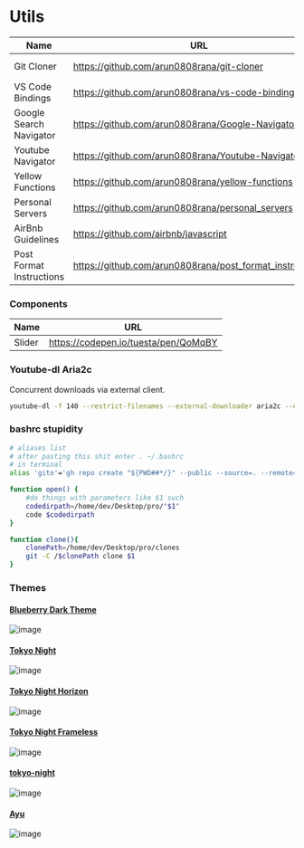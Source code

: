 # Utils

| Name   |URL      |Type |
|----------|-------------|-------------|
| Git Cloner|https://github.com/arun0808rana/git-cloner  | Server + Script |
| VS Code Bindings|https://github.com/arun0808rana/vs-code-bindings   | VS Code |
| Google Search Navigator|https://github.com/arun0808rana/Google-Navigator | ViolentMonkey Script |
| Youtube Navigator|https://github.com/arun0808rana/Youtube-Navigator | ViolentMonkey Script |
| Yellow Functions|https://github.com/arun0808rana/yellow-functions | VS Code Theme |
| Personal Servers|https://github.com/arun0808rana/personal_servers | Server |
| AirBnb Guidelines|https://github.com/airbnb/javascript | Repo |
| Post Format Instructions| https://github.com/arun0808rana/post_format_instructions | Nodejs Script |


### Components
|Name| URL|
|----------|-------------|
|Slider| https://codepen.io/tuesta/pen/QoMqBY|

### Youtube-dl Aria2c
Concurrent downloads via external client.
```bash
youtube-dl -f 140 --restrict-filenames --external-downloader aria2c --external-downloader-args "-c -j 16 -s 16 -x 16 -k 1M" -ciw "___________________________________"
```

### bashrc stupidity
```bash
# aliases list
# after pasting this shit enter . ~/.bashrc
# in terminal
alias 'gito'='gh repo create "${PWD##*/}" --public --source=. --remote=origin && git add . && git commit -m "init" && git branch -M main && git push -u origin main'	

function open() {
    #do things with parameters like $1 such
    codedirpath=/home/dev/Desktop/pro/"$1"
    code $codedirpath
}

function clone(){
	clonePath=/home/dev/Desktop/pro/clones
	git -C /$clonePath clone $1
}
```

### Themes

#### [Blueberry Dark Theme](https://marketplace.visualstudio.com/items?itemName=peymanslh.blueberry-dark-theme)
![image](https://user-images.githubusercontent.com/68982541/191875132-e79d8617-bc4b-4ca2-a0ed-3b1678830da2.png)

#### [Tokyo Night](https://marketplace.visualstudio.com/items?itemName=enkia.tokyo-night)
![image](https://user-images.githubusercontent.com/68982541/191868732-1f45ae28-c06d-49a5-832a-c36772ef3d9e.png)

#### [Tokyo Night Horizon](https://marketplace.visualstudio.com/items?itemName=eternal.tokyo-night-horizon)
![image](https://user-images.githubusercontent.com/68982541/191869322-c52beb89-10de-4048-b647-461011a4f26c.png)

#### [Tokyo Night Frameless](https://marketplace.visualstudio.com/items?itemName=MagdalenaLipka.tokyo-night-frameless)
![image](https://user-images.githubusercontent.com/68982541/191869429-591123c0-88e0-47f3-83bc-f5d100fae7fc.png)

#### [tokyo-night](https://marketplace.visualstudio.com/items?itemName=Avetis.tokyo-night)
![image](https://user-images.githubusercontent.com/68982541/191869570-36fca641-46e4-4cea-b771-9b7c5a0c97fc.png)

#### [Ayu](https://marketplace.visualstudio.com/items?itemName=teabyii.ayu)
![image](https://user-images.githubusercontent.com/68982541/191870824-63c2f48c-a9a9-4233-87fa-ca4621445957.png)
